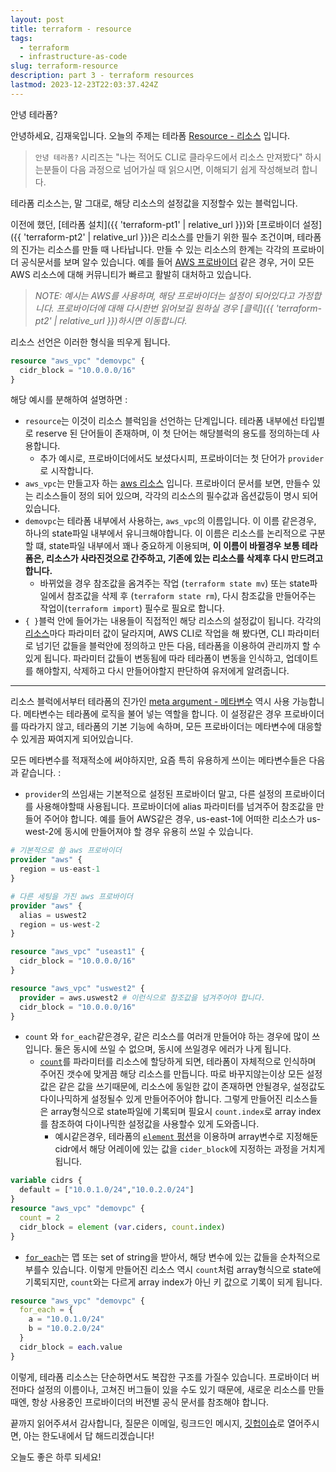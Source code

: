 ```yaml
---
layout: post
title: terraform - resource
tags:
  - terraform
  - infrastructure-as-code
slug: terraform-resource
description: part 3 - terraform resources
lastmod: 2023-12-23T22:03:37.424Z
---
```


안녕 테라폼?

안녕하세요, 김재욱입니다. 오늘의 주제는 테라폼 [Resource - 리소스](https://www.terraform.io/docs/configuration/resources.html) 입니다.

> `안녕 테라폼?` 시리즈는 "나는 적어도 CLI로 클라우드에서 리소스 만져봤다" 하시는분들이 다음 과정으로 넘어가실 때 읽으시면, 이해되기 쉽게 작성해보려 합니다.

테라폼 리소스는, 말 그대로, 해당 리소스의 설정값을 지정할수 있는 블럭입니다.


이전에 했던, [테라폼 설치]({{ 'terraform-pt1' | relative_url }})와 [프로바이더 설정]({{ 'terraform-pt2' | relative_url }})은 리소스를 만들기 위한 필수 조건이며, 테라폼의 진가는 리소스를 만들 때 나타납니다. 만들 수 있는 리소스의 한계는 각각의 프로바이더 공식문서를 보며 알수 있습니다. 예를 들어 [AWS 프로바이더](https://registry.terraform.io/providers/hashicorp/aws/latest/docs) 같은 경우, 거이 모든 AWS 리소스에 대해 커뮤니티가 빠르고 활발히 대처하고 있습니다.

> _NOTE: 예시는 AWS를 사용하며, 해당 프로바이더는 설정이 되어있다고 가정합니다. 프로바이더에 대해 다시한번 읽어보길 원하실 경우 [클릭]({{ 'terraform-pt2' | relative_url }})하시면 이동합니다._

리소스 선언은 이러한 형식을 띄우게 됩니다.
```terraform
resource "aws_vpc" "demovpc" {
  cidr_block = "10.0.0.0/16"
}
```

해당 예시를 분해하여 설명하면 :
- `resource`는 이것이 리소스 블럭임을 선언하는 단계입니다. 테라폼 내부에선 타입별로 reserve 된 단어들이 존재하며, 이 첫 단어는 해당블럭의 용도를 정의하는데 사용합니다.
  - 추가 예시로, 프로바이더에서도 보셨다시피, 프로바이더는 첫 단어가 `provider`로 시작합니다.
- `aws_vpc`는 만들고자 하는 [aws 리소스](https://registry.terraform.io/providers/hashicorp/aws/latest/docs/resources/vpc) 입니다. 프로바이더 문서를 보면, 만들수 있는 리소스들이 정의 되어 있으며, 각각의 리소스의 필수값과 옵션값등이 명시 되어 있습니다.
- `demovpc`는 테라폼 내부에서 사용하는, `aws_vpc`의 이름입니다. 이 이름 같은경우, 하나의 state파일 내부에서 유니크해야합니다. 이 이름은 리소스를 논리적으로 구분할 떄, state파일 내부에서 꽤나 중요하게 이용되며, **이 이름이 바뀔경우 보통 테라폼은, 리소스가 사라진것으로 간주하고, 기존에 있는 리소스를 삭제후 다시 만드려고 합니다.**
  - 바뀌었을 경우 참조값을 옴겨주는 작업 (`terraform state mv`) 또는 state파일에서 참조값을 삭제 후 (`terraform state rm`), 다시 참조값을 만들어주는 작업이(`terraform import`) 필수로 필요로 합니다.
- `{ }`블럭 안에 들어가는 내용들이 직접적인 해당 리소스의 설정값이 됩니다. 각각의 [리소스](https://registry.terraform.io/providers/hashicorp/aws/latest/docs/resources/vpc)마다 파라미터 값이 달라지며, AWS CLI로 작업을 해 봤다면, CLI 파라미터로 넘기던 값들을 블럭안에 정의하고 만든 다음, 테라폼을 이용하여 관리까지 할 수 있게 됩니다. 파라미터 값들이 변동됨에 따라 테라폼이 변동을 인식하고, 업데이트를 해야할지, 삭제하고 다시 만들어야할지 판단하여 유저에게 알려줍니다.

---

리소스 블럭에서부터 테라폼의 진가인 [meta argument - 메타변수](https://registry.terraform.io/providers/hashicorp/aws/latest/docs/resources/vpc) 역시 사용 가능합니다. 메타변수는 테라폼에 로직을 불어 넣는 역할을 합니다. 이 설정같은 경우 프로바이더를 따라가지 않고, 테라폼의 기본 기능에 속하며, 모든 프로바이더는 메타변수에 대응할수 있게끔 짜여지게 되어있습니다.

모든 메타변수를 적재적소에 써야하지만, 요즘 특히 유용하게 쓰이는 메타변수들은 다음과 같습니다. :
- `provider`의 쓰임새는 기본적으로 설정된 프로바이더 말고, 다른 설정의 프로바이더를 사용해야할때 사용됩니다. 프로바이더에 alias 파라미터를 넘겨주어 참조값을 만들어 주어야 합니다. 예를 들어 AWS같은 경우, us-east-1에 어떠한 리소스가 us-west-2에 동시에 만들어져야 할 경우 유용히 쓰일 수 있습니다.

```terraform
# 기본적으로 쓸 aws 프로바이더
provider "aws" {
  region = us-east-1
}

# 다른 세팅을 가진 aws 프로바이더
provider "aws" {
  alias = uswest2
  region = us-west-2
}

resource "aws_vpc" "useast1" {
  cidr_block = "10.0.0.0/16"
}

resource "aws_vpc" "uswest2" {
  provider = aws.uswest2 # 이런식으로 참조값을 넘겨주어야 합니다.
  cidr_block = "10.0.0.0/16"
}
```
- `count` 와 `for_each`같은경우, 같은 리소스를 여러개 만들어야 하는 경우에 많이 쓰입니다. 둘은 동시에 쓰일 수 없으며, 동시에 쓰일경우 에러가 나게 됩니다.
  - [`count`](https://www.terraform.io/docs/configuration/resources.html#count-multiple-resource-instances-by-count)를 파라미터를 리소스에 할당하게 되면, 테라폼이 자체적으로 인식하며 주어진 갯수에 맞게끔 해당 리소스를 만듭니다. 따로 바꾸지않는이상 모든 설정값은 같은 값을 쓰기때문에, 리소스에 동일한 값이 존재하면 안될경우, 설정값도 다이나믹하게 설정될수 있게 만들어주어야 합니다. 그렇게 만들어진 리소스들은 array형식으로 state파일에 기록되며 필요시 `count.index`로 array index를 참조하여 다이나믹한 설정값을 사용할수 있게 도와줍니다.
    - 예시같은경우, 테라폼의 [`element` 펑션](https://www.terraform.io/docs/configuration/functions/element.html)을 이용하며 array변수로 지정해둔 cidr에서 해당 어레이에 있는 값을 `cider_block`에 지정하는 과정을 거치게 됩니다.
```terraform
variable cidrs {
  default = ["10.0.1.0/24","10.0.2.0/24"]
}
resource "aws_vpc" "demovpc" {
  count = 2
  cidr_block = element (var.ciders, count.index)
}
```
  - [`for_each`](https://www.terraform.io/docs/configuration/resources.html#for_each-multiple-resource-instances-defined-by-a-map-or-set-of-strings)는 맵 또는 set of string을 받아서, 해당 변수에 있는 값들을 순차적으로 부를수 있습니다. 이렇게 만들어진 리소스 역시 `count`처럼 array형식으로 state에 기록되지만, `count`와는 다르게 array index가 아닌 키 값으로 기록이 되게 됩니다.
```terraform
resource "aws_vpc" "demovpc" {
  for_each = {
    a = "10.0.1.0/24"
    b = "10.0.2.0/24"
  }
  cidr_block = each.value
}
```

이렇게, 테라폼 리소스는 단순하면서도 복잡한 구조를 가질수 있습니다. 프로바이더 버전마다 설정의 이름이나, 고쳐진 버그들이 있을 수도 있기 때문에, 새로운 리소스를 만들때엔, 항상 사용중인 프로바이더의 버전별 공식 문서를 참조해야 합니다.

끝까지 읽어주셔서 감사합니다, 질문은 이메일, 링크드인 메시지, [깃헙이슈](https://github.com/iamjaekim/iamjaekim.github.io/issues)로 열어주시면, 아는 한도내에서 답 해드리겠습니다!

오늘도 좋은 하루 되세요!
